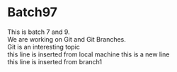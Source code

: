 # Batch97

This is batch 7 and 9. <br>
We are working on Git and Git Branches. <BR>
Git is an interesting topic <br>
this line is inserted from local machine
this is a new line <br>
this line is inserted from branch1
